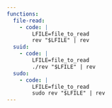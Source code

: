 ```yaml
---
functions:
  file-read:
    - code: |
        LFILE=file_to_read
        rev "$LFILE" | rev
  suid:
    - code: |
        LFILE=file_to_read
        ./rev "$LFILE" | rev
  sudo:
    - code: |
        LFILE=file_to_read
        sudo rev "$LFILE" | rev
---
```

